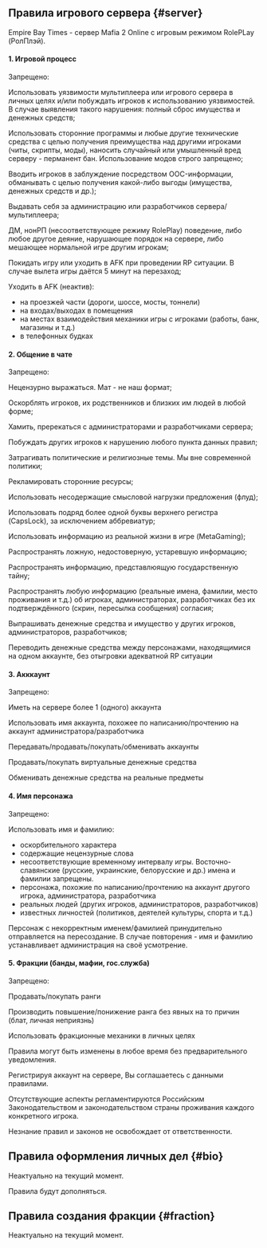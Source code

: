 ## Правила игрового сервера {#server}

Empire Bay Times - сервер Mafia 2 Online с игровым режимом RolePLay \(РолПлэй\).

#### 1. Игровой процесс

Запрещено:

Использовать уязвимости мультиплеера или игрового сервера в личных целях и/или побуждать игроков к использованию уязвимостей. В случае выявления такого нарушения: полный сброс имущества и денежных средств;

Использовать сторонние программы и любые другие технические средства с целью получения преимущества над другими игроками \(читы, скрипты, моды\), наносить случайный или умышленный вред серверу - перманент бан. Использование модов строго запрещено;

Вводить игроков в заблуждение посредством OOC-информации, обманывать с целью получения какой-либо выгоды (имущества, денежных средств и др.);

Выдавать себя за администрацию или разработчиков сервера/мультиплеера;

ДМ, нонРП \(несоответствующее режиму RolePlay\) поведение, либо любое другое деяние, нарушающее порядок на сервере, либо мешающее нормальной игре другим игрокам;

Покидать игру или уходить в AFK при проведении RP ситуации. В случае вылета игры даётся 5 минут на перезаход;

Уходить в AFK (неактив):
 - на проезжей части (дороги, шоссе, мосты, тоннели)
 - на входах/выходах в помещения
 - на местах взаимодействия механики игры с игроками (работы, банк, магазины и т.д.)
 - в телефонных будках

#### 2. Общение в чате

Запрещено:

Нецензурно выражаться. Мат - не наш формат;

Оскорблять игроков, их родственников и близких им людей в любой форме;

Хамить, пререкаться с администраторами и разработчиками сервера;

Побуждать других игроков к нарушению любого пункта данных правил;

Затрагивать политические и религиозные темы. Мы вне современной политики;

Рекламировать сторонние ресурсы;

Использовать несодержащие смысловой нагрузки предложения (флуд);

Использовать подряд более одной буквы верхнего регистра (CapsLock), за исключением аббревиатур;

Использовать информацию из реальной жизни в игре (MetaGaming);

Распространять ложную, недостоверную, устаревшую информацию;

Распространять информацию, представлюящую государственную тайну;

Распространять любую информацию (реальные имена, фамилии, место проживания и т.д.) об игроках, администраторах, разработчиках без их подтверждённого (скрин, пересылка сообщения) согласия;

Выпрашивать денежные средства и имущество у других игроков, администраторов, разработчиков;

Переводить денежные средства между персонажами, находящимися на одном аккаунте, без отыгровки адекватной RP ситуации

#### 3. Акккаунт

Запрещено:

Иметь на сервере более 1 (одного) аккаунта

Использовать имя аккаунта, похожее по написанию/прочтению на аккаунт администратора/разработчика

Передавать/продавать/покупать/обменивать аккаунты

Продавать/покупать виртуальные денежные средства

Обменивать денежные средства на реальные предметы


#### 4. Имя персонажа

Запрещено:

Использовать имя и фамилию:
- оскорбительного характера
- содержащие нецензурные слова
- несоответствующие временному интервалу игры. Восточно-славянские (русские, украинские, белорусские и др.) имена и фамилии запрещены.
- персонажа, похожие по написанию/прочтению на аккаунт другого игрока, администратора, разработчика
- реальных людей (других игроков, администраторов, разработчиков)
- известных личностей (политиков, деятелей культуры, спорта и т.д.)

Персонаж с некорректным именем/фамилией принудительно отправляется на пересоздание. В случае повторения - имя и фамилию устанавливает администрация на своё усмотрение.

#### 5. Фракции (банды, мафии, гос.служба)

Запрещено:

Продавать/покупать ранги

Производить повышение/понижение ранга без явных на то причин (блат, личная неприязнь)

Использовать фракционные механики в личных целях

Правила могут быть изменены в любое время без предварительного уведомления.

Регистрируя аккаунт на сервере, Вы соглашаетесь с данными правилами.

Отсутствующие аспекты регламентируются Российским Законодательством и законодательством страны проживания каждого конкретного игрока.

Незнание правил и законов не освобождает от ответственности.

## Правила оформления личных дел {#bio}

Неактуально на текущий момент.
<!--
**1. Заголовок темы:**

* должен быть в формате Имя Фамилия, например Stuart Booker;
* точка в конце заголовка НЕ ставится;
* лишней информации в заголовке быть не должно.

**2. Заголовки в тексте:**

* размер шрифта: 14;
* цвет шрифта: автоматически \(либо свой цвет, кроме кислотных, иначе биография не будет одобрена\);
* начертание: полужирное;
* выравнивание: по центру.

**3. Текст**

* размер шрифта: 12;
* цвет шрифта: автоматически \(НЕ белый\);
* начертание: обычное;
* выравнивание: по левому краю.
* подпункты необходимо выделять полужирным, например: Телосложение: худощавое
* пробел ставится после знаков препинания, а НЕ перед ними.
 -->

Правила будут дополняться.


## Правила создания фракции {#fraction}

Неактуально на текущий момент.
<!-- Информация находится [здесь](/dopinfo/createfraction.md). -->





